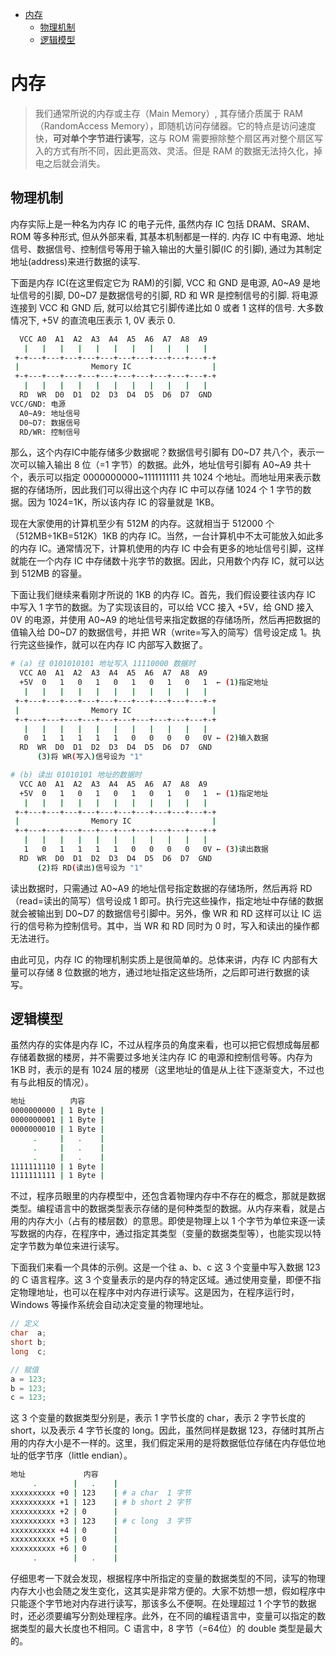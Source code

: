 <!-- TOC -->

- [内存](#内存)
    - [物理机制](#物理机制)
    - [逻辑模型](#逻辑模型)

<!-- /TOC -->

# 内存

> 我们通常所说的内存或主存（Main Memory）, 其存储介质属于 RAM（RandomAccess Memory），即随机访问存储器。它的特点是访问速度快，**可对单个字节进行读写**，这与 ROM 需要擦除整个扇区再对整个扇区写入的方式有所不同，因此更高效、灵活。但是 RAM 的数据无法持久化，掉电之后就会消失。

## 物理机制

内存实际上是一种名为内存 IC 的电子元件, 虽然内存 IC 包括 DRAM、SRAM、ROM 等多种形式, 但从外部来看, 其基本机制都是一样的. 内存 IC 中有电源、地址信号、数据信号、控制信号等用于输入输出的大量引脚(IC 的引脚), 通过为其制定地址(address)来进行数据的读写.

下面是内存 IC(在这里假定它为 RAM)的引脚, VCC 和 GND 是电源, A0~A9 是地址信号的引脚, D0~D7 是数据信号的引脚, RD 和 WR 是控制信号的引脚. 将电源连接到 VCC 和 GND 后, 就可以给其它引脚传递比如 0 或者 1 这样的信号. 大多数情况下, +5V 的直流电压表示 1, 0V 表示 0.

```sh
  VCC A0  A1  A2  A3  A4  A5  A6  A7  A8  A9
   |   |   |   |   |   |   |   |   |   |   |
 +-+---+---+---+---+---+---+---+---+---+---+-+
 |                Memory IC                  |
 +-+---+---+---+---+---+---+---+---+---+---+-+
   |   |   |   |   |   |   |   |   |   |   |
  RD  WR  D0  D1  D2  D3  D4  D5  D6  D7  GND
VCC/GND: 电源
  A0~A9: 地址信号
  D0~D7: 数据信号
  RD/WR: 控制信号
```

那么，这个内存IC中能存储多少数据呢？数据信号引脚有 D0~D7 共八个，表示一次可以输入输出 8 位（=1 字节）的数据。此外，地址信号引脚有 A0~A9 共十个，表示可以指定 0000000000~1111111111 共 1024 个地址。而地址用来表示数据的存储场所，因此我们可以得出这个内存 IC 中可以存储 1024 个 1 字节的数据。因为 1024=1K，所以该内存 IC 的容量就是 1KB。

现在大家使用的计算机至少有 512M 的内存。这就相当于 512000 个（512MB÷1KB=512K）1KB 的内存 IC。当然，一台计算机中不太可能放入如此多的内存 IC。通常情况下，计算机使用的内存 IC 中会有更多的地址信号引脚，这样就能在一个内存 IC 中存储数十兆字节的数据。因此，只用数个内存 IC，就可以达到 512MB 的容量。

下面让我们继续来看刚才所说的 1KB 的内存 IC。首先，我们假设要往该内存 IC 中写入 1 字节的数据。为了实现该目的，可以给 VCC 接入 +5V，给 GND 接入 0V 的电源，并使用 A0~A9 的地址信号来指定数据的存储场所，然后再把数据的值输入给 D0~D7 的数据信号，并把 WR（write=写入的简写）信号设定成 1。执行完这些操作，就可以在内存 IC 内部写入数据了。

```sh
# (a) 往 0101010101 地址写入 11110000 数据时
  VCC A0  A1  A2  A3  A4  A5  A6  A7  A8  A9
  +5V  0   1   0   1   0   1   0   1   0   1  ← (1)指定地址
   |   |   |   |   |   |   |   |   |   |   |
 +-+---+---+---+---+---+---+---+---+---+---+-+
 |                Memory IC                  |
 +-+---+---+---+---+---+---+---+---+---+---+-+
   |   |   |   |   |   |   |   |   |   |   |
   0   1   1   1   1   1   0   0   0   0   0V ← (2)输入数据
  RD  WR  D0  D1  D2  D3  D4  D5  D6  D7  GND
      (3)将 WR(写入)信号设为 "1"

# (b) 读出 01010101 地址的数据时
  VCC A0  A1  A2  A3  A4  A5  A6  A7  A8  A9
  +5V  0   1   0   1   0   1   0   1   0   1  ← (1)指定地址
   |   |   |   |   |   |   |   |   |   |   |
 +-+---+---+---+---+---+---+---+---+---+---+-+
 |                Memory IC                  |
 +-+---+---+---+---+---+---+---+---+---+---+-+
   |   |   |   |   |   |   |   |   |   |   |
   1   0   1   1   1   1   0   0   0   0   0V ← (3)读出数据
  RD  WR  D0  D1  D2  D3  D4  D5  D6  D7  GND
      (2)将 RD(读出)信号设为 "1"
```

读出数据时，只需通过 A0~A9 的地址信号指定数据的存储场所，然后再将 RD（read=读出的简写）信号设成 1 即可。执行完这些操作，指定地址中存储的数据就会被输出到 D0~D7 的数据信号引脚中。另外，像 WR 和 RD 这样可以让 IC 运行的信号称为控制信号。其中，当 WR 和 RD 同时为 0 时，写入和读出的操作都无法进行。

由此可见，内存 IC 的物理机制实质上是很简单的。总体来讲，内存 IC 内部有大量可以存储 8 位数据的地方，通过地址指定这些场所，之后即可进行数据的读写。

## 逻辑模型

虽然内存的实体是内存 IC，不过从程序员的角度来看，也可以把它假想成每层都存储着数据的楼房，并不需要过多地关注内存 IC 的电源和控制信号等。内存为 1KB 时，表示的是有 1024 层的楼房（这里地址的值是从上往下逐渐变大，不过也有与此相反的情况）。

```sh
地址          内容
0000000000 | 1 Byte |
0000000001 | 1 Byte |
0000000010 | 1 Byte |
     .     |   .    |
     .     |   .    |
     .     |   .    |
1111111110 | 1 Byte |
1111111111 | 1 Byte |
```

不过，程序员眼里的内存模型中，还包含着物理内存中不存在的概念，那就是数据类型。编程语言中的数据类型表示存储的是何种类型的数据。从内存来看，就是占用的内存大小（占有的楼层数）的意思。即使是物理上以 1 个字节为单位来逐一读写数据的内存，在程序中，通过指定其类型（变量的数据类型等），也能实现以特定字节数为单位来进行读写。

下面我们来看一个具体的示例。这是一个往 a、b、c 这 3 个变量中写入数据 123 的 C 语言程序。这 3 个变量表示的是内存的特定区域。通过使用变量，即便不指定物理地址，也可以在程序中对内存进行读写。这是因为，在程序运行时，Windows 等操作系统会自动决定变量的物理地址。

```c
// 定义
char  a;
short b;
long  c;

// 赋值
a = 123;
b = 123;
c = 123;
```

这 3 个变量的数据类型分别是，表示 1 字节长度的 char，表示 2 字节长度的 short，以及表示 4 字节长度的 long。因此，虽然同样是数据 123，存储时其所占用的内存大小是不一样的。这里，我们假定采用的是将数据低位存储在内存低位地址的低字节序（little endian）。

```sh
地址             内容
     .        |   .    |
xxxxxxxxxx +0 | 123    | # a char  1 字节
xxxxxxxxxx +1 | 123    | # b short 2 字节
xxxxxxxxxx +2 | 0      |
xxxxxxxxxx +3 | 123    | # c long  3 字节
xxxxxxxxxx +4 | 0      |
xxxxxxxxxx +5 | 0      |
xxxxxxxxxx +6 | 0      |
     .        |   .    |
```

仔细思考一下就会发现，根据程序中所指定的变量的数据类型的不同，读写的物理内存大小也会随之发生变化，这其实是非常方便的。大家不妨想一想，假如程序中只能逐个字节地对内存进行读写，那该多么不便啊。在处理超过 1 个字节的数据时，还必须要编写分割处理程序。此外，在不同的编程语言中，变量可以指定的数据类型的最大长度也不相同。C 语言中，8 字节（=64位）的 double 类型是最大的。
